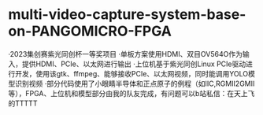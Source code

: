 # multi-video-capture-system-base-on-PANGOMICRO-FPGA
·2023集创赛紫光同创杯一等奖项目
·单板方案使用HDMI、双目OV564O作为输入，提供HDMI、PCIe、以太网进行输出
·上位机基于紫光同创Linux PCIe驱动进行开发，使用该gtk、ffmpeg、能够接收PCIe、以太网视频，同时能调用YOLO模型识别视频
·部分代码使用了小眼睛半导体和正点原子的例程（如IIC,RGMII2GMII等），FPGA、上位机和模型部分由我的队友完成，有问题可以b站私信：在天上飞的TTTTT

